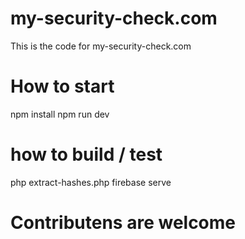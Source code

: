 # my-security-check.com

This is the code for my-security-check.com

# How to start

npm install
npm run dev

# how to build / test

php extract-hashes.php
firebase serve

# Contributens are welcome

